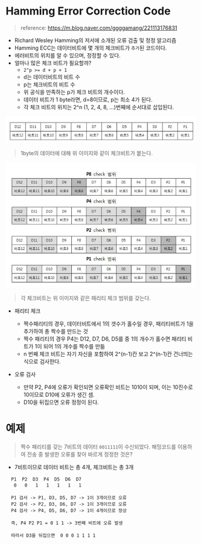 # Hamming Error Correction Code

> reference: https://m.blog.naver.com/ggggamang/221113176831


 * Richard Wesley Hamming의 저서에 소개된 오류 검출 및 정정 알고리즘
 * Hamming ECC는 데이터비트에 몇 개의 체크비트가 `추가`된 코드이다.
 * 에러비트의 위치를 알 수 있으며, 정정할 수 있다.
 * 얼마나 많은 체크 비트가 필요할까?
   * `2^p >= d + p + 1`
   * d는 데이터비트의 비트 수
   * p는 체크비트의 비트 수
   * 위 공식을 만족하는 p가 체크 비트의 개수이다.
   * 데이터 비트가 1 byte라면, d=8이므로, p는 최소 4가 된다.
   * 각 체크 비트의 위치는 2^n (1, 2, 4, 8, ...)번째에 순서대로 삽입된다. 


![hamming-bit](hamming-bit.jpg)
> 1byte의 데이터에 대해 위 이미지와 같이 체크비트가 붙는다.

![parity-check](parity-check.jpg)
> 각 체크비트는 위 이미지와 같은 패리티 체크 범위를 갖는다.

 * 패리티 체크
   * 짝수패리티의 경우, 데이터비트에서 1의 갯수가 홀수일 경우, 패리티비트가 1을 추가하여 총 짝수를 만드는 것
   * 짝수 패리티의 경우 P4는 D12, D7, D6, D5를 중 1의 개수가 홀수면 패리티 비트가 1이 되어 1의 개수를 짝수를 만듦
   * n 번째 체크 비트는 자기 자신을 포함하여 2^(n-1)칸 보고 2^(n-1)칸 건너띄는 식으로 검사한다.
 
 * 오류 검사
   * 만약 P2, P4에 오류가 확인되면 오류확인 비트는 1010이 되며, 이는 10진수로 10이므로 D10에 오류가 생긴 셈.
   * D10을 뒤집으면 오류 정정이 된다.  




# 예제

> 짝수 패리티를 갖는 7비트의 데이터 `0011111`이 수신되었다. 해밍코드를 이용하여 전송 중 발생한 오류를 찾아 바르게 정정한 것은?

 
 * 7비트이므로 데이터 비트는 총 4개, 체크비트는 총 3개

```
  P1  P2  D3  P4  D5  D6  D7
   0   0   1   1   1   1   1

  P1 검사 -> P1, D3, D5, D7 -> 1이 3개이므로 오류
  P2 검사 -> P2, D3, D6, D7 -> 1이 3개이므로 오류
  P4 검사 -> P4, D5, D6, D7 -> 1이 4개이므로 정상
  
  즉, P4 P2 P1 = 0 1 1 -> 3번째 비트에 오류 발생

  따라서 D3을 뒤집으면  0 0 0 1 1 1 1

```